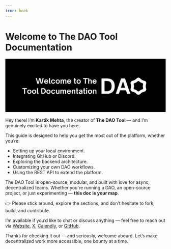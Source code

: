 ```yaml
---
icon: book
---
```


# Welcome to The DAO Tool Documentation

![TROUBLESHOOTING](.gitbook/assets/introduction.png)

Hey there! I’m **Kartik Mehta**, the creator of **The DAO Tool** — and I’m genuinely excited to have you here.

This guide is designed to help you get the most out of the platform, whether you’re:

- Setting up your local environment.  
- Integrating GitHub or Discord.  
- Exploring the backend architecture.  
- Customizing your own DAO workflows.  
- Using the REST API to extend the platform.  

The DAO Tool is open-source, modular, and built with love for async, decentralized teams. Whether you're running a DAO, an open-source project, or just experimenting — **this doc is your map**.

👉 Please stick around, explore the sections, and don’t hesitate to fork, build, and contribute.

I’m available if you’d like to chat or discuss anything — feel free to reach out via [Website](https://www.mrmehta.in), [X](https://x.com/kartik_mehta8), [Calendly](https://calendly.com/kartikmehta/15min), or [GitHub](https://github.com/kartikmehta8).

Thanks for checking it out — and seriously, welcome aboard. Let’s make decentralized work more accessible, one bounty at a time.  
